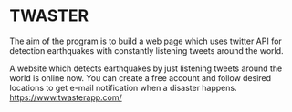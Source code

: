 # TWASTER
The aim of the program is to build a web page which uses twitter API for detection earthquakes with constantly listening tweets around the world.

A website which detects earthquakes by just listening tweets around the world is online now. You can create a free account and follow desired locations to get e-mail notification when a disaster happens.
https://www.twasterapp.com/
